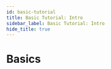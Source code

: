 ```yaml
---
id: basic-tutorial
title: Basic Tutorial: Intro
sidebar_label: Basic Tutorial: Intro
hide_title: true
---
```


# Basics
